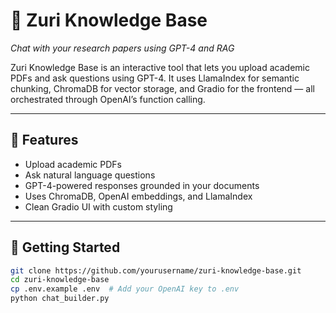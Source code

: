 # 🔷 Zuri Knowledge Base  
_Chat with your research papers using GPT-4 and RAG_

Zuri Knowledge Base is an interactive tool that lets you upload academic PDFs and ask questions using GPT-4. It uses LlamaIndex for semantic chunking, ChromaDB for vector storage, and Gradio for the frontend — all orchestrated through OpenAI’s function calling.

---

## 🧠 Features

- Upload academic PDFs
- Ask natural language questions
- GPT-4-powered responses grounded in your documents
- Uses ChromaDB, OpenAI embeddings, and LlamaIndex
- Clean Gradio UI with custom styling

---

## 🚀 Getting Started

```bash
git clone https://github.com/yourusername/zuri-knowledge-base.git
cd zuri-knowledge-base
cp .env.example .env  # Add your OpenAI key to .env
python chat_builder.py
